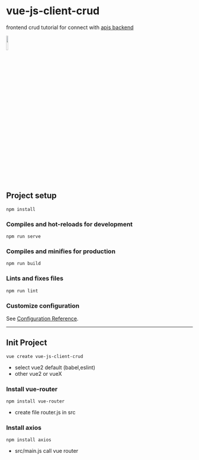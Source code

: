 # vue-js-client-crud
frontend crud tutorial for connect with [apis backend](https://github.com/tarathep/go-server-crud)

<img src="https://vuejs.org/images/logo.png" width="10%">

## Project setup
```
npm install
```

### Compiles and hot-reloads for development
```
npm run serve
```

### Compiles and minifies for production
```
npm run build
```

### Lints and fixes files
```
npm run lint
```

### Customize configuration
See [Configuration Reference](https://cli.vuejs.org/config/).

---

## Init Project
```
vue create vue-js-client-crud
```
- select vue2 default (babel,eslint)
- other vue2 or vueX

### Install vue-router
```
npm install vue-router
```
- create file router.js in src

### Install axios
```
npm install axios
```
- src/main.js call vue router




